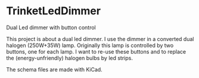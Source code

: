 TrinketLedDimmer
================

Dual Led dimmer with button control

This project is about a dual led dimmer. I use the dimmer in a converted dual halogen (250W+35W) lamp.
Originally this lamp is controlled by two buttons, one for each lamp.
I want to re-use these buttons and to replace the (energy-unfriendly) halogen bulbs by led strips.

The schema files are made with KiCad.
